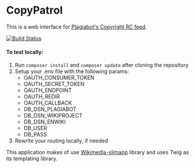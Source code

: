# CopyPatrol
This is a web interface for [Plagiabot's Copyright RC feed](https://en.wikipedia.org/wiki/User:EranBot/Copyright/rc).

[![Build Status](https://travis-ci.org/Niharika29/PlagiabotWeb.svg?branch=master)](https://travis-ci.org/Niharika29/PlagiabotWeb)

#### To test locally:
1. Run `composer install` and `composer update` after cloning the repository
2. Setup your .env file with the following params:
	* OAUTH_CONSUMER_TOKEN
	* OAUTH_SECRET_TOKEN
	* OAUTH_ENDPOINT
	* OAUTH_REDIR
	* OAUTH_CALLBACK
	* DB_DSN_PLAGIABOT
	* DB_DSN_WIKIPROJECT
	* DB_DSN_ENWIKI
	* DB_USER
	* DB_PASS
3. Rewrite your routing locally, if needed

This application makes of use [Wikimedia-slimapp](https://github.com/wikimedia/wikimedia-slimapp) library and uses Twig as its templating library.



